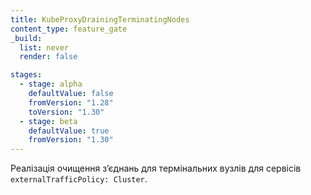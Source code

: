 ```yaml
---
title: KubeProxyDrainingTerminatingNodes
content_type: feature_gate
_build:
  list: never
  render: false

stages:
  - stage: alpha
    defaultValue: false
    fromVersion: "1.28"
    toVersion: "1.30"
  - stage: beta
    defaultValue: true
    fromVersion: "1.30"
---
```

Реалізація очищення зʼєднань для термінальних вузлів для сервісів `externalTrafficPolicy: Cluster`.
